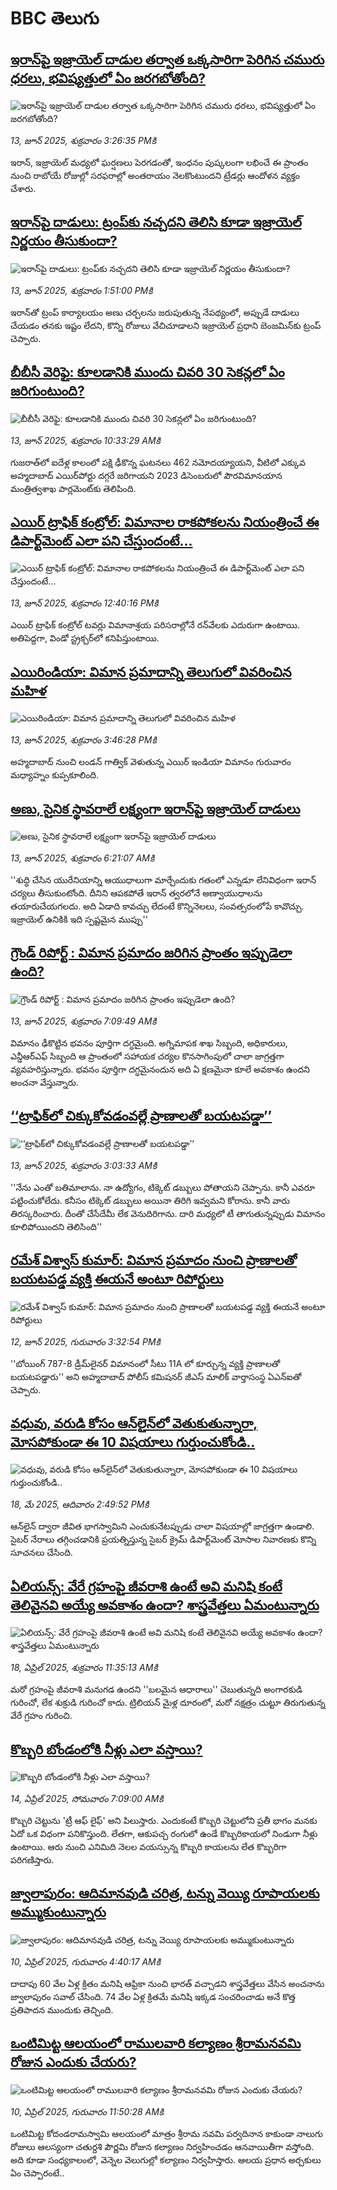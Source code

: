 # BBC తెలుగు## [ఇరాన్‌పై ఇజ్రాయెల్ దాడుల తర్వాత ఒక్కసారిగా పెరిగిన చమురు ధరలు, భవిష్యత్తులో ఏం జరగబోతోంది?](https://www.bbc.com/telugu/articles/cy75r0kje5no?at_campaign=githubrss)![ఇరాన్‌పై ఇజ్రాయెల్ దాడుల తర్వాత ఒక్కసారిగా పెరిగిన చమురు ధరలు, భవిష్యత్తులో ఏం జరగబోతోంది?](https://ichef.bbci.co.uk/ace/standard/240/cpsprodpb/01ce/live/34a004b0-486e-11f0-84b6-6bf0f66205f1.jpg)_13, జూన్ 2025, శుక్రవారం 3:26:35 PMకి_ఇరాన్, ఇజ్రాయెల్ మధ్యలో ఘర్షణలు పెరగడంతో, ఇంధనం పుష్కలంగా లభించే ఈ ప్రాంతం నుంచి రాబోయే రోజుల్లో సరఫరాల్లో అంతరాయం నెలకొంటుందని ట్రేడర్లు ఆందోళన వ్యక్తం చేశారు.## [ఇరాన్‌పై దాడులు: ట్రంప్‌కు నచ్చదని తెలిసి కూడా ఇజ్రాయెల్‌ నిర్ణయం తీసుకుందా?](https://www.bbc.com/telugu/articles/c3e5g419e8yo?at_campaign=githubrss)![ఇరాన్‌పై దాడులు: ట్రంప్‌కు నచ్చదని తెలిసి కూడా ఇజ్రాయెల్‌ నిర్ణయం తీసుకుందా?](https://ichef.bbci.co.uk/ace/standard/240/cpsprodpb/0591/live/8d489360-4851-11f0-9471-e380f647874e.jpg)_13, జూన్ 2025, శుక్రవారం 1:51:00 PMకి_ఇరాన్‌తో ట్రంప్ కార్యాలయం అణు చర్చలను జరుపుతున్న నేపథ్యంలో, అప్పుడే దాడులు చేయడం తనకు ఇష్టం లేదని, కొన్ని రోజులు వేచిచూడాలని ఇజ్రాయెల్ ప్రధాని బెంజమిన్‌కు ట్రంప్ చెప్పారు.## [బీబీసీ వెరిఫై: కూలడానికి ముందు చివరి 30 సెకన్లలో ఏం జరిగుంటుంది?](https://www.bbc.com/telugu/articles/ce9vk0jr52eo?at_campaign=githubrss)![బీబీసీ వెరిఫై: కూలడానికి ముందు చివరి 30 సెకన్లలో ఏం జరిగుంటుంది?](https://ichef.bbci.co.uk/ace/standard/240/cpsprodpb/1208/live/9b6f93a0-4836-11f0-ae31-7148b7640a11.jpg)_13, జూన్ 2025, శుక్రవారం 10:33:29 AMకి_గుజరాత్‌లో ఐదేళ్ల కాలంలో పక్షి ఢీకొన్న ఘటనలు 462 నమోదయ్యాయని, వీటిలో ఎక్కువ అహ్మదాబాద్ ఎయిర్‌పోర్టు దగ్గరే జరిగాయని 2023 డిసెంబరులో పౌరవిమానయాన మంత్రిత్వశాఖ పార్లమెంట్‌కు తెలిపింది.## [ఎయిర్ ట్రాఫిక్ కంట్రోల్: విమానాల రాకపోకలను నియంత్రించే ఈ డిపార్ట్‌మెంట్‌ ఎలా పని చేస్తుందంటే...](https://www.bbc.com/telugu/articles/cd65q5qg35qo?at_campaign=githubrss)![ఎయిర్ ట్రాఫిక్ కంట్రోల్: విమానాల రాకపోకలను నియంత్రించే ఈ డిపార్ట్‌మెంట్‌ ఎలా పని చేస్తుందంటే...](https://ichef.bbci.co.uk/ace/standard/240/cpsprodpb/587c/live/6b047680-4855-11f0-bbaa-4bc03e0665b7.jpg)_13, జూన్ 2025, శుక్రవారం 12:40:16 PMకి_ఎయిర్ ట్రాఫిక్ కంట్రోల్ టవర్లు విమానాశ్రయ పరిసరాల్లోనే రన్‌వేలకు ఎదురుగా ఉంటాయి. అతిపెద్దగా, విండో స్ట్రక్చర్‌లో కనిపిస్తుంటాయి.## [ఎయిరిండియా: విమాన ప్రమాదాన్ని తెలుగులో వివరించిన మహిళ](https://www.bbc.com/telugu/articles/cpqer70r4xdo?at_campaign=githubrss)![ఎయిరిండియా: విమాన ప్రమాదాన్ని తెలుగులో వివరించిన మహిళ](https://ichef.bbci.co.uk/ace/standard/240/cpsprodpb/6af1/live/5f42a8b0-486b-11f0-84b6-6bf0f66205f1.jpg)_13, జూన్ 2025, శుక్రవారం 3:46:28 PMకి_అహ్మదాబాద్ నుంచి లండన్ గాత్విక్ వెళుతున్న ఎయిర్ ఇండియా విమానం గురువారం మధ్యాహ్నం కుప్పకూలింది.## [అణు, సైనిక స్థావరాలే లక్ష్యంగా ఇరాన్‌పై ఇజ్రాయెల్ దాడులు ](https://www.bbc.com/telugu/articles/c74q28x1g0go?at_campaign=githubrss)![అణు, సైనిక స్థావరాలే లక్ష్యంగా ఇరాన్‌పై ఇజ్రాయెల్ దాడులు ](https://ichef.bbci.co.uk/ace/standard/240/cpsprodpb/365b/live/c7f78650-481b-11f0-84b6-6bf0f66205f1.jpg)_13, జూన్ 2025, శుక్రవారం 6:21:07 AMకి_''శుద్ధి చేసిన యురేనియాన్ని ఆయుధాలుగా మార్చేందుకు గతంలో ఎన్నడూ లేనివిధంగా ఇరాన్ చర్యలు తీసుకుంటోంది. దీనిని ఆపకపోతే ఇరాన్ త్వరలోనే అణ్వాయుధాలను తయారుచేయగలదు. అది ఏడాది కావచ్చు లేదంటే కొన్నినెలలు, సంవత్సరంలోపే కావొచ్చు.  ఇజ్రాయెల్ ఉనికికి ఇది స్పష్టమైన ముప్పు''## [గ్రౌండ్ రిపోర్ట్ : విమాన ప్రమాదం జరిగిన ప్రాంతం ఇప్పుడెలా ఉంది?](https://www.bbc.com/telugu/articles/ce8071111y0o?at_campaign=githubrss)![గ్రౌండ్ రిపోర్ట్ : విమాన ప్రమాదం జరిగిన ప్రాంతం ఇప్పుడెలా ఉంది?](https://ichef.bbci.co.uk/ace/standard/240/cpsprodpb/4d74/live/10400a20-4819-11f0-9471-e380f647874e.jpg)_13, జూన్ 2025, శుక్రవారం 7:09:49 AMకి_విమానం ఢీకొట్టిన భవనం పూర్తిగా దగ్ధమైంది. అగ్నిమాపక శాఖ సిబ్బంది, అధికారులు, ఎన్డీఆర్ఎఫ్ సిబ్బంది ఆ ప్రాంతంలో   సహాయక చర్యల కొనసాగింపులో  చాలా జాగ్రత్తగా వ్యవహరిస్తున్నారు. భవనం పూర్తిగా దగ్ధమైనందున  అది ఏ క్షణమైనా కూలే అవకాశం ఉందని అంచనా వేస్తున్నారు.## [‘‘ట్రాఫిక్‌లో చిక్కుకోవడంవల్లే ప్రాణాలతో బయటపడ్డా’’](https://www.bbc.com/telugu/articles/c20nv016zvyo?at_campaign=githubrss)![‘‘ట్రాఫిక్‌లో చిక్కుకోవడంవల్లే ప్రాణాలతో బయటపడ్డా’’](https://ichef.bbci.co.uk/ace/standard/240/cpsprodpb/0f9c/live/06719390-47fd-11f0-9710-0f82b7f564cc.jpg)_13, జూన్ 2025, శుక్రవారం 3:03:33 AMకి_''నేను ఎంతో బతిమాలాను. నా ఉద్యోగం, టిక్కెట్ డబ్బులు పోతాయని చెప్పాను. కానీ ఎవరూ పట్టించుకోలేదు. కనీసం టిక్కెట్ డబ్బులు అయినా తిరిగి ఇవ్వమని కోరాను. కానీ వారు తిరస్కరించారు. దీంతో చేసేదేమీ లేక వెనుదిరిగాను. దారి మధ్యలో టీ తాగుతున్నప్పుడు విమానం కూలిపోయిందని తెలిసింది''## [రమేశ్ విశ్వాస్ కుమార్: విమాన ప్రమాదం నుంచి ప్రాణాలతో బయటపడ్డ వ్యక్తి ఈయనే అంటూ రిపోర్టులు](https://www.bbc.com/telugu/articles/cvgd0zex277o?at_campaign=githubrss)![రమేశ్ విశ్వాస్ కుమార్: విమాన ప్రమాదం నుంచి ప్రాణాలతో బయటపడ్డ వ్యక్తి ఈయనే అంటూ రిపోర్టులు](https://ichef.bbci.co.uk/ace/standard/240/cpsprodpb/6d1c/live/4cd50880-479e-11f0-84b6-6bf0f66205f1.jpg)_12, జూన్ 2025, గురువారం 3:32:54 PMకి_''బోయింగ్ 787-8 డ్రీమ్‌లైనర్ విమానంలో సీటు 11A లో కూర్చున్న వ్యక్తి ప్రాణాలతో బయటపడ్డారు'' అని అహ్మదాబాద్ పోలీస్ కమిషనర్ జీఎస్ మాలిక్ వార్తాసంస్థ ఏఎన్ఐతో చెప్పారు.## [వధువు, వరుడి కోసం ఆన్‌లైన్‌లో వెతుకుతున్నారా, మోసపోకుండా ఈ 10 విషయాలు గుర్తుంచుకోండి..](https://www.bbc.com/telugu/articles/c5yrny82136o?at_campaign=githubrss)![వధువు, వరుడి కోసం ఆన్‌లైన్‌లో వెతుకుతున్నారా, మోసపోకుండా ఈ 10 విషయాలు గుర్తుంచుకోండి..](https://ichef.bbci.co.uk/ace/standard/240/cpsprodpb/74cc/live/3f04f8a0-28fe-11f0-8c66-ebf25fc2cfef.jpg)_18, మే 2025, ఆదివారం 2:49:52 PMకి_ఆన్‌లైన్ ద్వారా జీవిత భాగస్వామిని ఎంచుకునేటప్పుడు చాలా విషయాల్లో జాగ్రత్తగా ఉండాలి. సైబర్ నేరాలు తగ్గించడానికి ప్రయత్నిస్తున్న సైబర్ క్రైమ్ డిపార్ట్‌మెంట్ మోసాల నివారణకు కొన్ని సూచనలు చేసింది.## [ఏలియన్స్: వేరే గ్రహంపై జీవరాశి ఉంటే అవి మనిషి కంటే తెలివైనవి అయ్యే అవకాశం ఉందా? శాస్త్రవేత్తలు ఏమంటున్నారు](https://www.bbc.com/telugu/articles/cn7xelz1r85o?at_campaign=githubrss)![ఏలియన్స్: వేరే గ్రహంపై జీవరాశి ఉంటే అవి మనిషి కంటే తెలివైనవి అయ్యే అవకాశం ఉందా? శాస్త్రవేత్తలు ఏమంటున్నారు](https://ichef.bbci.co.uk/ace/standard/240/cpsprodpb/b07b/live/a29a56f0-1b9b-11f0-a455-cf1d5f751d2f.png)_18, ఏప్రిల్ 2025, శుక్రవారం 11:35:13 AMకి_మరో గ్రహంపై జీవరాశి మనుగడ ఉందని ''బలమైన ఆధారాలు'' చెబుతున్నది అంగారకుడి గురించో, లేక శుక్రుడి గురించో కాదు. ట్రిలియన్ మైళ్ల దూరంలో, మరో నక్షత్రం చుట్టూ తిరుగుతున్న వేరే గ్రహం గురించి.## [కొబ్బరి బోండంలోకి నీళ్లు ఎలా వస్తాయి?](https://www.bbc.com/telugu/articles/czjn4mzxxy8o?at_campaign=githubrss)![కొబ్బరి బోండంలోకి నీళ్లు ఎలా వస్తాయి?](https://ichef.bbci.co.uk/ace/standard/240/cpsprodpb/46c5/live/684a55e0-18fd-11f0-8b11-7756b7b808cc.jpg)_14, ఏప్రిల్ 2025, సోమవారం 7:09:00 AMకి_కొబ్బరి చెట్టును 'ట్రీ ఆఫ్ లైఫ్' అని పిలుస్తారు. ఎందుకంటే కొబ్బరి చెట్టులోని ప్రతీ భాగం మనకు ఏదో ఒక విధంగా పనికొస్తుంది. లేతగా, ఆకుపచ్చ రంగులో ఉండే కొబ్బరికాయలో నిండుగా నీళ్లు ఉంటాయి. ఆరు నుంచి ఎనిమిది నెలల వయస్సున్న కొబ్బరి కాయలను లేత కొబ్బరిగా పరిగణిస్తారు.## [జ్వాలాపురం: ఆదిమానవుడి చరిత్ర, టన్ను వెయ్యి రూపాయలకు అమ్ముకుంటున్నారు ](https://www.bbc.com/telugu/articles/creqqnwdd5qo?at_campaign=githubrss)![జ్వాలాపురం: ఆదిమానవుడి చరిత్ర, టన్ను వెయ్యి రూపాయలకు అమ్ముకుంటున్నారు ](https://ichef.bbci.co.uk/ace/standard/240/cpsprodpb/765e/live/b472e2d0-15b4-11f0-842b-a7355694993d.jpg)_10, ఏప్రిల్ 2025, గురువారం 4:40:17 AMకి_దాదాపు 60 వేల ఏళ్ల క్రితం మనిషి ఆఫ్రికా నుంచి భారత్ వచ్చాడని శాస్త్రవేత్తలు వేసిన అంచనాను జ్వాలాపురం సవాల్ చేసింది. 74 వేల ఏళ్ల క్రితమే మనిషి ఇక్కడ సంచరించాడు అనే కొత్త ప్రతిపాదన ముందుకు తెచ్చింది.## [ఒంటిమిట్ట ఆలయంలో రాములవారి కల్యాణం శ్రీరామనవమి రోజున ఎందుకు చేయరు?](https://www.bbc.com/telugu/articles/ce822j5e465o?at_campaign=githubrss)![ఒంటిమిట్ట ఆలయంలో రాములవారి కల్యాణం శ్రీరామనవమి రోజున ఎందుకు చేయరు?](https://ichef.bbci.co.uk/ace/standard/240/cpsprodpb/fed5/live/25534d40-1601-11f0-b58a-6113af226972.jpg)_10, ఏప్రిల్ 2025, గురువారం 11:50:28 AMకి_ఒంటిమిట్ట కోదండరామస్వామి ఆలయంలో మాత్రం శ్రీరామ నవమి పర్వదినాన కాకుండా నాలుగు రోజులు ఆలస్యంగా చతుర్దశి పౌర్ణమి రోజున కల్యాణం నిర్వహించడం ఆనవాయితీగా వస్తోంది. అది కూడా సంధ్యకాలంలో, వెన్నెల వెలుగుల్లో కల్యాణం నిర్వహిస్తారు. ఆలయ ప్రధాన అర్చకులు ఏం చెప్పారంటే..